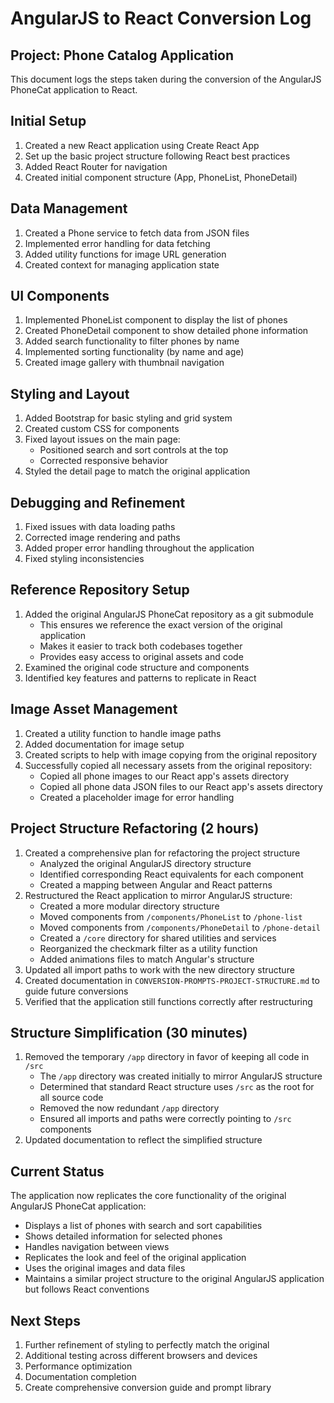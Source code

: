 # AngularJS to React Conversion Log

## Project: Phone Catalog Application

This document logs the steps taken during the conversion of the AngularJS PhoneCat application to React.

## Initial Setup

1. Created a new React application using Create React App
2. Set up the basic project structure following React best practices
3. Added React Router for navigation
4. Created initial component structure (App, PhoneList, PhoneDetail)

## Data Management

1. Created a Phone service to fetch data from JSON files
2. Implemented error handling for data fetching
3. Added utility functions for image URL generation
4. Created context for managing application state

## UI Components

1. Implemented PhoneList component to display the list of phones
2. Created PhoneDetail component to show detailed phone information
3. Added search functionality to filter phones by name
4. Implemented sorting functionality (by name and age)
5. Created image gallery with thumbnail navigation

## Styling and Layout

1. Added Bootstrap for basic styling and grid system
2. Created custom CSS for components
3. Fixed layout issues on the main page:
   - Positioned search and sort controls at the top
   - Corrected responsive behavior
4. Styled the detail page to match the original application

## Debugging and Refinement

1. Fixed issues with data loading paths
2. Corrected image rendering and paths
3. Added proper error handling throughout the application
4. Fixed styling inconsistencies

## Reference Repository Setup

1. Added the original AngularJS PhoneCat repository as a git submodule
   - This ensures we reference the exact version of the original application
   - Makes it easier to track both codebases together
   - Provides easy access to original assets and code
2. Examined the original code structure and components
3. Identified key features and patterns to replicate in React

## Image Asset Management

1. Created a utility function to handle image paths
2. Added documentation for image setup
3. Created scripts to help with image copying from the original repository
4. Successfully copied all necessary assets from the original repository:
   - Copied all phone images to our React app's assets directory
   - Copied all phone data JSON files to our React app's assets directory
   - Created a placeholder image for error handling

## Project Structure Refactoring (2 hours)

1. Created a comprehensive plan for refactoring the project structure
   - Analyzed the original AngularJS directory structure
   - Identified corresponding React equivalents for each component
   - Created a mapping between Angular and React patterns
2. Restructured the React application to mirror AngularJS structure:
   - Created a more modular directory structure
   - Moved components from `/components/PhoneList` to `/phone-list`
   - Moved components from `/components/PhoneDetail` to `/phone-detail`
   - Created a `/core` directory for shared utilities and services
   - Reorganized the checkmark filter as a utility function
   - Added animations files to match Angular's structure
3. Updated all import paths to work with the new directory structure
4. Created documentation in `CONVERSION-PROMPTS-PROJECT-STRUCTURE.md` to guide future conversions
5. Verified that the application still functions correctly after restructuring

## Structure Simplification (30 minutes)

1. Removed the temporary `/app` directory in favor of keeping all code in `/src`
   - The `/app` directory was created initially to mirror AngularJS structure
   - Determined that standard React structure uses `/src` as the root for all source code
   - Removed the now redundant `/app` directory
   - Ensured all imports and paths were correctly pointing to `/src` components
2. Updated documentation to reflect the simplified structure

## Current Status

The application now replicates the core functionality of the original AngularJS PhoneCat application:
- Displays a list of phones with search and sort capabilities
- Shows detailed information for selected phones
- Handles navigation between views
- Replicates the look and feel of the original application
- Uses the original images and data files
- Maintains a similar project structure to the original AngularJS application but follows React conventions

## Next Steps

1. Further refinement of styling to perfectly match the original
2. Additional testing across different browsers and devices
3. Performance optimization
4. Documentation completion
5. Create comprehensive conversion guide and prompt library

